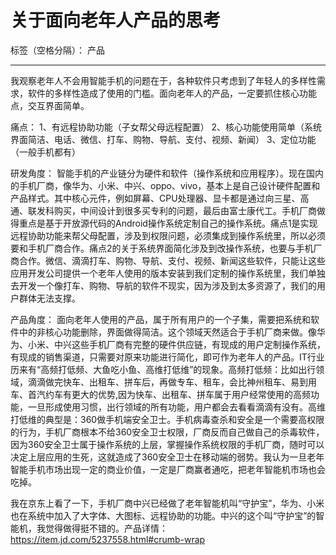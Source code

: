 # 关于面向老年人产品的思考

标签（空格分隔）： 产品

---

我观察老年人不会用智能手机的问题在于，各种软件只考虑到了年轻人的多样性需求，软件的多样性造成了使用的门槛。面向老年人的产品，一定要抓住核心功能点，交互界面简单。

痛点：
1、有远程协助功能（子女帮父母远程配置）
2、核心功能使用简单（系统界面简洁、电话、微信、打车、购物、导航、支付、视频、新闻）
3、定位功能（一般手机都有）

研发角度：
智能手机的产业链分为硬件和软件（操作系统和应用程序）。现在国内的手机厂商，像华为、小米、中兴、oppo、vivo，基本上是自己设计硬件配置和产品样式。其中核心元件，例如屏幕、CPU处理器、显卡都是通过向三星、高通、联发科购买，中间设计到很多买专利的问题，最后由富士康代工。手机厂商做得重点是基于开放源代码的Android操作系统定制自己的操作系统。痛点1是实现远程协助功能来帮父母配置，涉及到权限问题，必须集成到操作系统里，所以必须要和手机厂商合作。痛点2的关于系统界面简化涉及到改操作系统，也要与手机厂商合作。微信、滴滴打车、购物、导航、支付、视频、新闻这些软件，只能让这些应用开发公司提供一个老年人使用的版本安装到我们定制的操作系统里，我们单独去开发一个像打车、购物、导航的软件不现实，因为涉及到太多资源了，我们的用户群体无法支撑。

产品角度：
面向老年人使用的产品，属于所有用户的一个子集，需要把系统和软件中的非核心功能删除，界面做得简洁。这个领域天然适合于手机厂商来做。像华为、小米、中兴这些手机厂商有完整的硬件供应链，有现成的用户定制操作系统，有现成的销售渠道，只需要对原来功能进行简化，即可作为老年人的产品。IT行业历来有“高频打低频、大鱼吃小鱼、高维打低维”的现象。高频打低频：比如出行领域，滴滴做完快车、出租车、拼车后，再做专车、租车，会比神州租车、易到用车、首汽约车有更大的优势,因为快车、出租车、拼车属于用户经常使用的高频功能，一旦形成使用习惯，出行领域的所有功能，用户都会去看看滴滴有没有。高维打低维的典型是：360做手机端安全卫士。手机病毒查杀和安全是一个需要高权限的行为，手机厂商根本不给360安全卫士权限，厂商反而自己做自己的杀毒软件，因为360安全卫士属于操作系统的上层，掌握操作系统权限的手机厂商，随时可以决定上层应用的生死，这就造成了360安全卫士在移动端的弱势。我认为一旦老年智能手机市场出现一定的商业价值，一定是厂商赢者通吃，把老年智能机市场也会吃掉。

我在京东上看了一下，手机厂商中兴已经做了老年智能机叫“守护宝”，华为、小米也在系统中加入了大字体、大图标、远程协助的功能。中兴的这个叫“守护宝”的智能机，我觉得做得挺不错的。产品详情：https://item.jd.com/5237558.html#crumb-wrap




